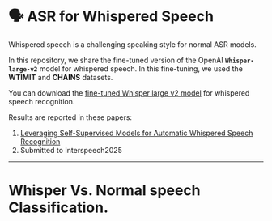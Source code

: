 # 🗣️ ASR for Whispered Speech #

Whispered speech is a challenging speaking style for normal ASR models. 

In this repository, we share the fine-tuned version of the OpenAI **`Whisper-large-v2`** model for whispered speech. In this fine-tuning, we used the **WTIMIT** and **CHAINS** datasets.


You can download the [fine-tuned Whisper large v2 model](https://drive.google.com/file/d/1MB8qjPk8lmtECmuKX0qXhlXr9uwmnA0g/view?usp=sharing) for whispered speech recognition.

Results are reported in these papers:

1. [Leveraging Self-Supervised Models for Automatic Whispered Speech Recognition](https://arxiv.org/abs/2407.21211)
2. Submitted to Interspeech2025



__________________________________
# Whisper Vs. Normal speech Classification.
